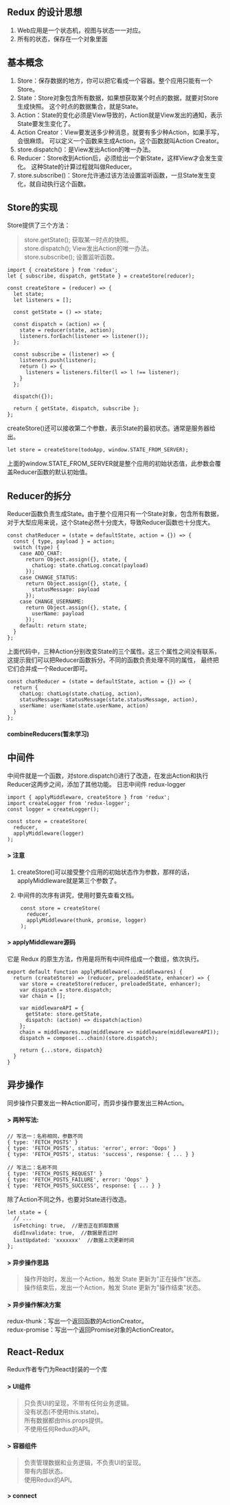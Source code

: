 ## Redux 的设计思想

1. Web应用是一个状态机，视图与状态一一对应。
2. 所有的状态，保存在一个对象里面

## 基本概念

1. Store：保存数据的地方，你可以把它看成一个容器。整个应用只能有一个 Store。<br/>
2. State：Store对象包含所有数据，如果想获取某个时点的数据，就要对Store生成快照。
       这个时点的数据集合，就是State。<br/>
3. Action：State的变化必须是View导致的，Action就是View发出的通知，表示State要发生变化了。<br/>
4. Action Creator：View要发送多少种消息，就要有多少种Action，如果手写，会很麻烦。
       可以定义一个函数来生成Action，这个函数就叫Action Creator。<br/>
5. store.dispatch()：是View发出Action的唯一办法。
6. Reducer：Store收到Action后，必须给出一个新State，这样View才会发生变化。
       这种State的计算过程就叫做Reducer。<br/>
7. store.subscribe()：Store允许通过该方法设置监听函数，一旦State发生变化，就自动执行这个函数。

## Store的实现
Store提供了三个方法：
> store.getState(); 获取某一时点的快照。<br/>
> store.dispatch(); View发出Action的唯一办法。<br/>
> store.subscribe(); 设置监听函数。

    import { createStore } from 'redux';
    let { subscribe, dispatch, getState } = createStore(reducer);

    const createStore = (reducer) => {
      let state;
      let listeners = [];

      const getState = () => state;

      const dispatch = (action) => {
        state = reducer(state, action);
        listeners.forEach(listener => listener());
      };

      const subscribe = (listener) => {
        listeners.push(listener);
        return () => {
          listeners = listeners.filter(l => l !== listener);
        }
      };

      dispatch({});

      return { getState, dispatch, subscribe };
    };

createStore()还可以接收第二个参数，表示State的最初状态。通常是服务器给出。

    let store = createStore(todoApp, window.STATE_FROM_SERVER);

上面的window.STATE_FROM_SERVER就是整个应用的初始状态值，此参数会覆盖Reducer函数的默认初始值。

## Reducer的拆分
Reducer函数负责生成State。由于整个应用只有一个State对象，包含所有数据，
对于大型应用来说，这个State必然十分庞大，导致Reducer函数也十分庞大。

    const chatReducer = (state = defaultState, action = {}) => {
      const { type, payload } = action;
      switch (type) {
        case ADD_CHAT:
          return Object.assign({}, state, {
            chatLog: state.chatLog.concat(payload)
          });
        case CHANGE_STATUS:
          return Object.assign({}, state, {
            statusMessage: payload
          });
        case CHANGE_USERNAME:
          return Object.assign({}, state, {
            userName: payload
          });
        default: return state;
      }
    };

上面代码中，三种Action分别改变State的三个属性。这三个属性之间没有联系，
这提示我们可以把Reducer函数拆分。不同的函数负责处理不同的属性，
最终把它们合并成一个Reducer即可。

    const chatReducer = (state = defaultState, action = {}) => {
      return {
        chatLog: chatLog(state.chatLog, action),
        statusMessage: statusMessage(state.statusMessage, action),
        userName: userName(state.userName, action)
      }
    };

#### combineReducers(暂未学习)

## 中间件
中间件就是一个函数，对store.dispatch()进行了改造，在发出Action和执行Reducer这两步之间，添加了其他功能。
日志中间件 redux-logger

    import { applyMiddleware, createStore } from 'redux';
    import createLogger from 'redux-logger';
    const logger = createLogger();

    const store = createStore(
      reducer,
      applyMiddleware(logger)
    );

#### > 注意
1. createStore()可以接受整个应用的初始状态作为参数，那样的话，applyMiddleware就是第三个参数了。
2. 中间件的次序有讲究，使用时要先查看文档。

        const store = createStore(
          reducer,
          applyMiddleware(thunk, promise, logger)
        );

#### > applyMiddleware源码
它是 Redux 的原生方法，作用是将所有中间件组成一个数组，依次执行。

    export default function applyMiddleware(...middlewares) {
      return (createStore) => (reducer, preloadedState, enhancer) => {
        var store = createStore(reducer, preloadedState, enhancer);
        var dispatch = store.dispatch;
        var chain = [];

        var middlewareAPI = {
          getState: store.getState,
          dispatch: (action) => dispatch(action)
        };
        chain = middlewares.map(middleware => middleware(middlewareAPI));
        dispatch = compose(...chain)(store.dispatch);

        return {...store, dispatch}
      }
    }

## 异步操作
同步操作只要发出一种Action即可，而异步操作要发出三种Action。<br/>
#### > 两种写法:

    // 写法一：名称相同，参数不同
    { type: 'FETCH_POSTS' }
    { type: 'FETCH_POSTS', status: 'error', error: 'Oops' }
    { type: 'FETCH_POSTS', status: 'success', response: { ... } }

    // 写法二：名称不同
    { type: 'FETCH_POSTS_REQUEST' }
    { type: 'FETCH_POSTS_FAILURE', error: 'Oops' }
    { type: 'FETCH_POSTS_SUCCESS', response: { ... } }

除了Action不同之外，也要对State进行改造。

    let state = {
      // ...
      isFetching: true,  //是否正在抓取数据
      didInvalidate: true,  //数据是否过时
      lastUpdated: 'xxxxxxx'  //数据上次更新时间
    };

#### > 异步操作思路
> 操作开始时，发出一个Action，触发 State 更新为"正在操作"状态。<br/>
> 操作结束后，发出一个Action，触发 State 更新为"操作结束"状态。

#### > 异步操作解决方案
redux-thunk：写出一个返回函数的ActionCreator。<br/>
redux-promise：写出一个返回Promise对象的ActionCreator。

## React-Redux
Redux作者专门为React封装的一个库

#### > UI组件
> 只负责UI的呈现，不带有任何业务逻辑。<br/>
> 没有状态(不使用this.state)。<br/>
> 所有数据都由this.props提供。<br/>
> 不使用任何Redux的API。

#### > 容器组件
> 负责管理数据和业务逻辑，不负责UI的呈现。<br/>
> 带有内部状态。<br/>
> 使用Redux的API。

#### > connect